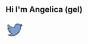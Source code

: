 
   ## Hi I'm Angelica (gel)
 


<!-- 
Currently :
👩🏻‍💻 Decentralized Applications Engineer @ [Decentology](https://www.decentology.com/)

🌸 Smart Contract Developer @ [Surge](https://www.surgewomen.io/)

👩🏽‍🚀 Frontend Develepor @ [Sound](https://www.sound.xyz/)

🌱 kickstarting [TryCrypto](https://trycrypto.com/) 

—

💬 Feel free to connect and talk to me about anything Web3!! -->
   <div align="left">
     <div style="display: flex; align-items: flex-start;">
      <a href="https://twitter.com/gxlica"> <img src="https://github.com/gelicamarie/gelicamarie/blob/main/img/twitter.png" width="50" /> <a>
<!--       <a href= "https://www.linkedin.com/in/angelica-turla"> <img src="https://github.com/gelicamarie/gelicamarie/blob/main/img/linkedin.png" width="50"/> </a> -->
     </div>


<!--
**gelicamarie/gelicamarie** is a ✨ _special_ ✨ repository because its `README.md` (this file) appears on your GitHub profile.

Here are some ideas to get you started:

- 🔭 I’m currently working on ...
- 🌱 I’m currently learning ...
- 👯 I’m looking to collaborate on ...
- 🤔 I’m looking for help with ...
- 💬 Ask me about ...
- 📫 How to reach me: ...
- 😄 Pronouns: ...
- ⚡ Fun fact: ...
-->
